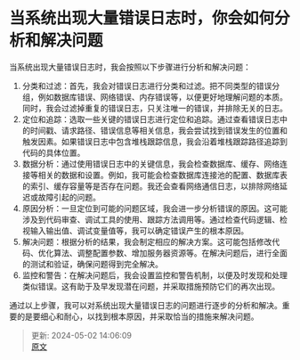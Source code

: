 #  当系统出现大量错误日志时，你会如何分析和解决问题

当系统出现大量错误日志时，我会按照以下步骤进行分析和解决问题：

1. 分类和过滤：首先，我会对错误日志进行分类和过滤。把不同类型的错误分组，例如数据库错误、网络错误、内存错误等，以便更好地理解问题的本质。同时，我会过滤掉重复的错误日志，只关注唯一的错误，并排除无关的日志。
2. 定位和追踪：选取一些关键的错误日志进行定位和追踪。通过查看错误日志中的时间戳、请求路径、错误信息等相关信息，我会尝试找到错误发生的位置和触发因素。如果错误日志中包含堆栈跟踪信息，我会沿着堆栈跟踪路径追踪到代码的具体位置。
3. 数据分析：通过使用错误日志中的关键信息，我会检查数据库、缓存、网络连接等相关的数据和设置。例如，我可能会检查数据库连接池的配置、数据库表的索引、缓存容量等是否存在问题。我还会查看网络通信日志，以排除网络延迟或故障引起的问题。
4. 原因分析：一旦定位到可能的问题区域，我会进一步分析错误的原因。这可能涉及到代码审查、调试工具的使用、跟踪方法调用等。通过检查代码逻辑、检视输入输出值、调试变量值等，我可以确定错误产生的根本原因。
5. 解决问题：根据分析的结果，我会制定相应的解决方案。这可能包括修改代码、优化算法、调整配置参数、增加服务器资源等。在解决问题后，进行全面的测试和验证，确保问题得到完全解决。
6. 监控和警告：在解决问题后，我会设置监控和警告机制，以便及时发现和处理类似错误。这有助于及早发现潜在问题，并采取措施预防它们的再次出现。

通过以上步骤，我可以对系统出现大量错误日志的问题进行逐步的分析和解决。重要的是要细心和耐心，以找到根本原因，并采取恰当的措施来解决问题。





> 更新: 2024-05-02 14:06:09  
> [原文]([https://www.yuque.com/zhichangzhishiku/edrbqg/yng739g9mdptgvys](https://www.yuque.com/zhichangzhishiku/edrbqg/yng739g9mdptgvys))
